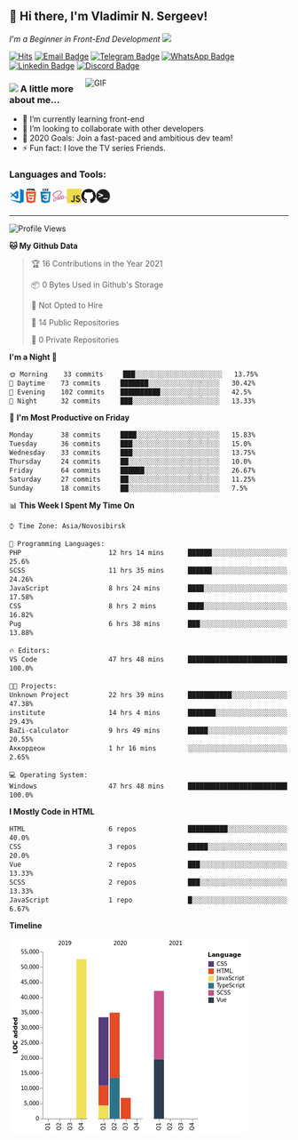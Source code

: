 ## 🦄 Hi there, I'm Vladimir N. Sergeev!

<p><em>I'm a Beginner in Front-End Development <img src="https://media.giphy.com/media/WUlplcMpOCEmTGBtBW/giphy.gif" width="30"></em></p>

[![Hits](https://hits.seeyoufarm.com/api/count/incr/badge.svg?url=https%3A%2F%2Fgithub.com%2Fsergeev-vn%2Fhit-counter)](https://hits.seeyoufarm.com)
[![Email Badge](https://img.shields.io/badge/-hi@sergeev.press-000000?style=flat-square&labelColor=black&logo=Mail.Ru&logoColor=white)](mailto:hi@sergeev.press)
[![Telegram Badge](https://img.shields.io/badge/-Telegram-1ca0f1?style=flat-square&labelColor=1ca0f1&logo=telegram&logoColor=white&link=https://t.me/sergeev_vn)](https://t.me/sergeev_vn)
[![WhatsApp Badge](https://img.shields.io/badge/WhatsApp-%2325D366.svg?&style=flat-square&logo=whatsapp&logoColor=white&link=https://wa.me/79132011194)](https://wa.me/79132011194)
[![Linkedin Badge](https://img.shields.io/badge/-LinkedIn-blue?style=flat-square&logo=Linkedin&logoColor=white&link=https://www.linkedin.com/in/%D0%B2%D0%BB%D0%B0%D0%B4%D0%B8%D0%BC%D0%B8%D1%80-%D1%81%D0%B5%D1%80%D0%B3%D0%B5%D0%B5%D0%B2-449709132/)](https://www.linkedin.com/in/%D0%B2%D0%BB%D0%B0%D0%B4%D0%B8%D0%BC%D0%B8%D1%80-%D1%81%D0%B5%D1%80%D0%B3%D0%B5%D0%B5%D0%B2-449709132/)
[![Discord Badge](https://img.shields.io/badge/-Discord-FF0000?style=flat-square&labelColor=FFFFFF&logo=discord&logoColor=ffffff&color=7389D8&labelColor=6A7EC2&link=https://discord.com/invite/2SNu9KT)](https://discord.com/invite/2SNu9KT)

<img align="right" alt="GIF" width="367" src="https://media.giphy.com/media/L8K62iTDkzGX6/giphy.gif"/>

### <img src="https://media.giphy.com/media/VgCDAzcKvsR6OM0uWg/giphy.gif" width="50"> A little more about me...

- 🔭 I’m currently learning front-end
- 👯 I’m looking to collaborate with other developers
- 🥅 2020 Goals: Join a fast-paced and ambitious dev team!
- ⚡ Fun fact: I love the TV series Friends.

### Languages and Tools:

<img align="left" alt="Visual Studio Code" width="26px" src="https://raw.githubusercontent.com/github/explore/80688e429a7d4ef2fca1e82350fe8e3517d3494d/topics/visual-studio-code/visual-studio-code.png" />
<img align="left" alt="HTML5" width="26px" src="https://raw.githubusercontent.com/github/explore/80688e429a7d4ef2fca1e82350fe8e3517d3494d/topics/html/html.png" />
<img align="left" alt="CSS3" width="26px" src="https://raw.githubusercontent.com/github/explore/80688e429a7d4ef2fca1e82350fe8e3517d3494d/topics/css/css.png" />
<img align="left" alt="Sass" width="26px" src="https://raw.githubusercontent.com/github/explore/80688e429a7d4ef2fca1e82350fe8e3517d3494d/topics/sass/sass.png" />
<img align="left" alt="JavaScript" width="26px" src="https://raw.githubusercontent.com/github/explore/80688e429a7d4ef2fca1e82350fe8e3517d3494d/topics/javascript/javascript.png" />
<img align="left" alt="GitHub" width="26px" src="https://raw.githubusercontent.com/github/explore/78df643247d429f6cc873026c0622819ad797942/topics/github/github.png" />
<img align="left" alt="HTML5" width="26px" src="https://raw.githubusercontent.com/github/explore/80688e429a7d4ef2fca1e82350fe8e3517d3494d/topics/terminal/terminal.png" />
<br />
<br />

---
<!--START_SECTION:waka-->
![Profile Views](http://img.shields.io/badge/Profile%20Views-3-blue)

**🐱 My Github Data** 

> 🏆 16 Contributions in the Year 2021
 > 
> 📦 0 Bytes Used in Github's Storage 
 > 
> 🚫 Not Opted to Hire
 > 
> 📜 14 Public Repositories 
 > 
> 🔑 0 Private Repositories  
 > 
**I'm a Night 🦉** 

```text
🌞 Morning    33 commits     ███░░░░░░░░░░░░░░░░░░░░░░   13.75% 
🌆 Daytime    73 commits     ███████░░░░░░░░░░░░░░░░░░   30.42% 
🌃 Evening    102 commits    ██████████░░░░░░░░░░░░░░░   42.5% 
🌙 Night      32 commits     ███░░░░░░░░░░░░░░░░░░░░░░   13.33%

```
📅 **I'm Most Productive on Friday** 

```text
Monday       38 commits     ████░░░░░░░░░░░░░░░░░░░░░   15.83% 
Tuesday      36 commits     ███░░░░░░░░░░░░░░░░░░░░░░   15.0% 
Wednesday    33 commits     ███░░░░░░░░░░░░░░░░░░░░░░   13.75% 
Thursday     24 commits     ██░░░░░░░░░░░░░░░░░░░░░░░   10.0% 
Friday       64 commits     ██████░░░░░░░░░░░░░░░░░░░   26.67% 
Saturday     27 commits     ██░░░░░░░░░░░░░░░░░░░░░░░   11.25% 
Sunday       18 commits     ██░░░░░░░░░░░░░░░░░░░░░░░   7.5%

```


📊 **This Week I Spent My Time On** 

```text
⌚︎ Time Zone: Asia/Novosibirsk

💬 Programming Languages: 
PHP                      12 hrs 14 mins      ██████░░░░░░░░░░░░░░░░░░░   25.6% 
SCSS                     11 hrs 35 mins      ██████░░░░░░░░░░░░░░░░░░░   24.26% 
JavaScript               8 hrs 24 mins       ████░░░░░░░░░░░░░░░░░░░░░   17.58% 
CSS                      8 hrs 2 mins        ████░░░░░░░░░░░░░░░░░░░░░   16.82% 
Pug                      6 hrs 38 mins       ███░░░░░░░░░░░░░░░░░░░░░░   13.88%

🔥 Editors: 
VS Code                  47 hrs 48 mins      █████████████████████████   100.0%

🐱‍💻 Projects: 
Unknown Project          22 hrs 39 mins      ███████████░░░░░░░░░░░░░░   47.38% 
institute                14 hrs 4 mins       ███████░░░░░░░░░░░░░░░░░░   29.43% 
BaZi-calculator          9 hrs 49 mins       █████░░░░░░░░░░░░░░░░░░░░   20.55% 
Аккордеон                1 hr 16 mins        ░░░░░░░░░░░░░░░░░░░░░░░░░   2.65%

💻 Operating System: 
Windows                  47 hrs 48 mins      █████████████████████████   100.0%

```

**I Mostly Code in HTML** 

```text
HTML                     6 repos             ██████████░░░░░░░░░░░░░░░   40.0% 
CSS                      3 repos             █████░░░░░░░░░░░░░░░░░░░░   20.0% 
Vue                      2 repos             ███░░░░░░░░░░░░░░░░░░░░░░   13.33% 
SCSS                     2 repos             ███░░░░░░░░░░░░░░░░░░░░░░   13.33% 
JavaScript               1 repo              █░░░░░░░░░░░░░░░░░░░░░░░░   6.67%

```


**Timeline**

![Chart not found](https://raw.githubusercontent.com/sergeev-vn/sergeev-vn/master/charts/bar_graph.png) 


<!--END_SECTION:waka-->
